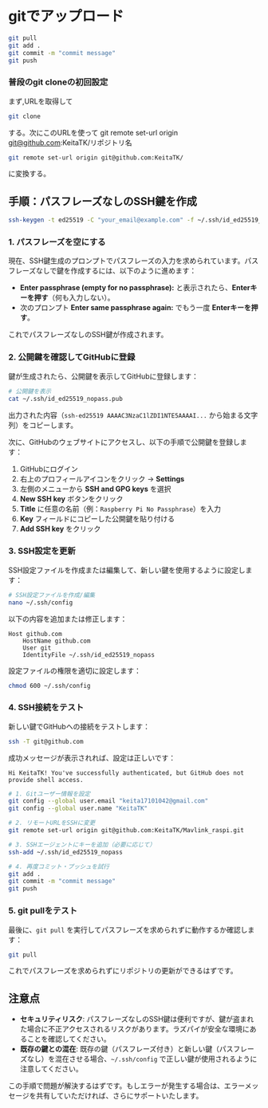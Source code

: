 # gitでアップロード

```bash
git pull
git add .
git commit -m "commit message"
git push
```

### 普段のgit cloneの初回設定

まず,URLを取得して

```bash
git clone 
```
する。次にこのURLを使って
git remote set-url origin git@github.com:KeitaTK/リポジトリ名

```bash
git remote set-url origin git@github.com:KeitaTK/
```
に変換する。



## 手順：パスフレーズなしのSSH鍵を作成

```bash
ssh-keygen -t ed25519 -C "your_email@example.com" -f ~/.ssh/id_ed25519_nopass
```

### 1. パスフレーズを空にする
現在、SSH鍵生成のプロンプトでパスフレーズの入力を求められています。パスフレーズなしで鍵を作成するには、以下のように進めます：

- **Enter passphrase (empty for no passphrase):** と表示されたら、**Enterキーを押す**（何も入力しない）。
- 次のプロンプト **Enter same passphrase again:** でもう一度 **Enterキーを押す**。

これでパスフレーズなしのSSH鍵が作成されます。

### 2. 公開鍵を確認してGitHubに登録
鍵が生成されたら、公開鍵を表示してGitHubに登録します：

```bash
# 公開鍵を表示
cat ~/.ssh/id_ed25519_nopass.pub
```

出力された内容（`ssh-ed25519 AAAAC3NzaC1lZDI1NTE5AAAAI...` から始まる文字列）をコピーします。

次に、GitHubのウェブサイトにアクセスし、以下の手順で公開鍵を登録します：
1. GitHubにログイン
2. 右上のプロフィールアイコンをクリック → **Settings**
3. 左側のメニューから **SSH and GPG keys** を選択
4. **New SSH key** ボタンをクリック
5. **Title** に任意の名前（例：`Raspberry Pi No Passphrase`）を入力
6. **Key** フィールドにコピーした公開鍵を貼り付ける
7. **Add SSH key** をクリック

### 3. SSH設定を更新
SSH設定ファイルを作成または編集して、新しい鍵を使用するように設定します：

```bash
# SSH設定ファイルを作成/編集
nano ~/.ssh/config
```

以下の内容を追加または修正します：
```
Host github.com
    HostName github.com
    User git
    IdentityFile ~/.ssh/id_ed25519_nopass
```

設定ファイルの権限を適切に設定します：
```bash
chmod 600 ~/.ssh/config
```

### 4. SSH接続をテスト
新しい鍵でGitHubへの接続をテストします：

```bash
ssh -T git@github.com
```

成功メッセージが表示されれば、設定は正しいです：
```
Hi KeitaTK! You've successfully authenticated, but GitHub does not provide shell access.
```
```bash
# 1. Gitユーザー情報を設定
git config --global user.email "keita17101042@gmail.com"
git config --global user.name "KeitaTK"

# 2. リモートURLをSSHに変更
git remote set-url origin git@github.com:KeitaTK/Mavlink_raspi.git

# 3. SSHエージェントにキーを追加（必要に応じて）
ssh-add ~/.ssh/id_ed25519_nopass

# 4. 再度コミット・プッシュを試行
git add .
git commit -m "commit message"
git push
```


### 5. git pullをテスト
最後に、`git pull` を実行してパスフレーズを求められずに動作するか確認します：

```bash
git pull
```

これでパスフレーズを求められずにリポジトリの更新ができるはずです。

## 注意点

- **セキュリティリスク**: パスフレーズなしのSSH鍵は便利ですが、鍵が盗まれた場合に不正アクセスされるリスクがあります。ラズパイが安全な環境にあることを確認してください。
- **既存の鍵との混在**: 既存の鍵（パスフレーズ付き）と新しい鍵（パスフレーズなし）を混在させる場合、`~/.ssh/config` で正しい鍵が使用されるように注意してください。

この手順で問題が解決するはずです。もしエラーが発生する場合は、エラーメッセージを共有していただければ、さらにサポートいたします。